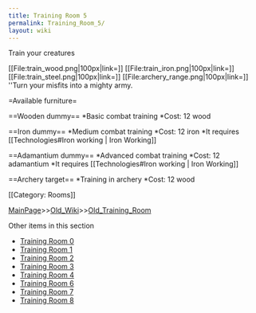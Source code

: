 ```yaml
---
title: Training Room 5
permalink: Training_Room_5/
layout: wiki
---
```

Train your creatures

[[File:train_wood.png|100px|link=]] [[File:train_iron.png|100px|link=]] [[File:train_steel.png|100px|link=]] [[File:archery_range.png|100px|link=]]
''Turn your misfits into a mighty army.

=Available furniture=

==Wooden dummy==
*Basic combat training
*Cost: 12 wood

==Iron dummy==
*Medium combat training
*Cost: 12 iron
*It requires [[Technologies#Iron working | Iron Working]]

==Adamantium dummy==
*Advanced combat training
*Cost: 12 adamantium
*It requires [[Technologies#Iron working | Iron Working]]

==Archery target==
*Training in archery
*Cost: 12 wood

[[Category: Rooms]]

[MainPage](/keeperrl_wiki/ "wikilink")>>[Old_Wiki](/keeperrl_wiki/Old_Wiki "wikilink")>>[Old_Training_Room](/keeperrl_wiki/Old_Training_Room "wikilink")

Other items in this section
-    [Training Room 0](/keeperrl_wiki/Training_Room_0 "wikilink")
-    [Training Room 1](/keeperrl_wiki/Training_Room_1 "wikilink")
-    [Training Room 2](/keeperrl_wiki/Training_Room_2 "wikilink")
-    [Training Room 3](/keeperrl_wiki/Training_Room_3 "wikilink")
-    [Training Room 4](/keeperrl_wiki/Training_Room_4 "wikilink")
-    [Training Room 6](/keeperrl_wiki/Training_Room_6 "wikilink")
-    [Training Room 7](/keeperrl_wiki/Training_Room_7 "wikilink")
-    [Training Room 8](/keeperrl_wiki/Training_Room_8 "wikilink")
